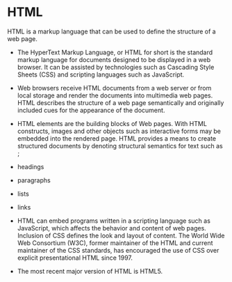 # HTML

HTML is a markup language that can be used to define the structure of a web page.

* The HyperText Markup Language, or HTML for short is the standard markup language for documents designed to be displayed in a web browser. It can be assisted by technologies such as Cascading Style Sheets (CSS) and scripting languages such as JavaScript.

* Web browsers receive HTML documents from a web server or from local storage and render the documents into multimedia web pages. HTML describes the structure of a web page semantically and originally included cues for the appearance of the document.

* HTML elements are the building blocks of Web pages. With HTML constructs, images and other objects such as interactive forms may be embedded into the rendered page. HTML provides a means to create structured documents by denoting structural semantics for text such as ;

* headings
* paragraphs
* lists
* links

* HTML can embed programs written in a scripting language such as JavaScript, which affects the behavior and content of web pages. Inclusion of CSS defines the look and layout of content. The World Wide Web Consortium (W3C), former maintainer of the HTML and current maintainer of the CSS standards, has encouraged the use of CSS over explicit presentational HTML since 1997.

* The most recent major version of HTML is HTML5.
